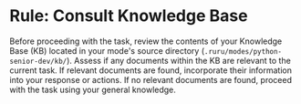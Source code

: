 # Rule: Consult Knowledge Base

Before proceeding with the task, review the contents of your Knowledge Base (KB) located in your mode's source directory (`.ruru/modes/python-senior-dev/kb/`).
Assess if any documents within the KB are relevant to the current task.
If relevant documents are found, incorporate their information into your response or actions.
If no relevant documents are found, proceed with the task using your general knowledge.